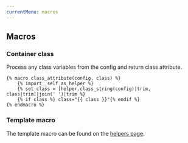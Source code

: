 ```yaml
---
currentMenu: macros
---
```


## Macros

### Container class
Process any class variables from the config and return class attribute.
```twig
{% macro class_attribute(config, class) %}
    {% import _self as helper %}
    {% set class = [helper.class_string(config)|trim, class|trim]|join(' ')|trim %}
    {% if class %} class="{{ class }}"{% endif %}
{% endmacro %}
```

### Template macro
The template macro can be found on the [helpers page](/helpers.html).
